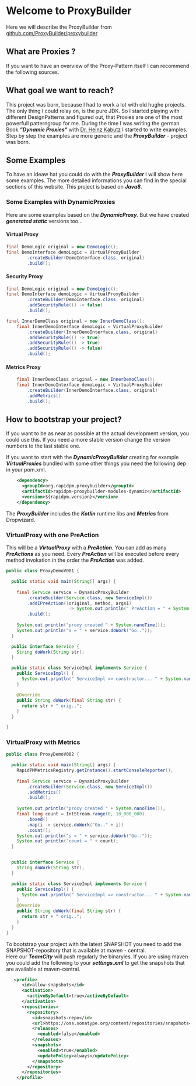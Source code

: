# Welcome to ProxyBuilder

Here we will describe the ProxyBuilder from [github.com/ProxyBuilder/proxybuilder](https://github.com/ProxyBuilder/proxybuilder)

## What are Proxies ?
If you want to have an overview of the Proxy-Pattern itself I can recommend
the following sources.

## What goal we want to reach?
This project was born, because I had to work a lot with old hughe projects. The only thing I could relay on, is the pure JDK.
So I started playing with different DesignPatterns and figured out, that Proxies are one of the most powerfull patterngroup for me.
During the time I was writing the german Book ***"Dynamic Proxies"*** with [Dr. Heinz Kabutz](http://www.javaspecialists.eu/) I started to write examples. Step by step the examples are more generic and the ***ProxyBuilder*** - project was born. 

## Some Examples
To have an ideaw hat you could do with the ***ProxyBuilder*** I will show here some examples. The more detailed 
informations you can find in the special sections of this website. This project is based on ***Java8***.

### Some Examples with DynamicProxies
Here are some examples based on the ***DynamicProxy***. But we have created ***generated static*** versions too...
#### Virtual Proxy
```java
final DemoLogic original = new DemoLogic();
final DemoInterface demoLogic = VirtualProxyBuilder
        .createBuilder(DemoInterface.class, original)
        .build();
```

#### Security Proxy
```java
final DemoLogic original = new DemoLogic();
final DemoInterface demoLogic = VirtualProxyBuilder
        .createBuilder(DemoInterface.class, original)
        .addSecurityRule(() -> false)
        .build();
```


```java
final InnerDemoClass original = new InnerDemoClass();
    final InnerDemoInterface demoLogic = VirtualProxyBuilder
        .createBuilder(InnerDemoInterface.class, original)
        .addSecurityRule(() -> true)
        .addSecurityRule(() -> true)
        .addSecurityRule(() -> false)
        .build();
```

#### Metrics Proxy
```java
    final InnerDemoClass original = new InnerDemoClass();
    final InnerDemoInterface demoLogic = VirtualProxyBuilder
        .createBuilder(InnerDemoInterface.class, original)
        .addMetrics()
        .build();

```

## How to bootstrap your project?
If you want to be as near as possible at the actual development version, you could use this. If you need a more stable version
change the version numbers to the last stable one.

If you want to start with the ***DynamicProxyBuilder*** creating for example ***VirtualProxies*** bundled with some other things
you need the following dep in your pom.xml.

```xml
    <dependency>
      <groupId>org.rapidpm.proxybuilder</groupId>
      <artifactId>rapidpm-proxybuilder-modules-dynamic</artifactId>
      <version>${rapidpm.version}</version>
    </dependency>
```

The ***ProxyBuilder*** includes the ***Kotlin*** runtime libs and ***Metrics*** from Dropwizard. 

### VirtualProxy with one PreAction
This will be a ***VirtualProxy*** with a ***PreAction***. You can add as many ***PreActions*** as you need. 
Every ***PreAction*** will be executed before every method invokation in the order the ***PreAction*** was added.

```java
public class ProxyDemoV001 {

  public static void main(String[] args) {
  
    final Service service = DynamicProxyBuilder
        .createBuilder(Service.class, new ServiceImpl())
        .addIPreAction((original, method, args1) 
                        -> System.out.println(" PreAction = " + System.nanoTime()))
        .build();
  
    System.out.println("proxy created " + System.nanoTime());
    System.out.println("s = " + service.doWork("Go.."));
  }

  public interface Service {
    String doWork(String str);
  }

  public static class ServiceImpl implements Service {
    public ServiceImpl() {
      System.out.println(" ServiceImpl => constructor... " + System.nanoTime());
    }

    @Override
    public String doWork(final String str) {
      return str + " orig..";
    }
  }

}

```

### VirtualProxy with Metrics

```java
public class ProxyDemoV002 {

  public static void main(String[] args) {
    RapidPMMetricsRegistry.getInstance().startConsoleReporter();
    
    final Service service = DynamicProxyBuilder
        .createBuilder(Service.class, new ServiceImpl())
        .addMetrics()
        .build();
        
    System.out.println("proxy created " + System.nanoTime());
    final long count = IntStream.range(0, 10_000_000)
        .boxed()
        .map(i -> service.doWork("Go.." + i))
        .count();
    System.out.println("s = " + service.doWork("Go.."));
    System.out.println("count = " + count);
  }


  public interface Service {
    String doWork(String str);
  }

  public static class ServiceImpl implements Service {
    public ServiceImpl() {
      System.out.println(" ServiceImpl => constructor... " + System.nanoTime());
    }
    @Override
    public String doWork(final String str) {
      return str + " orig..";
    }
  }
}
```



To bootstrap your project with the latest SNAPSHOT you need to add the SNAPSHOT-repository that is available at maven - central.  
Here our ***TeamCity*** will push regularly the binaryies. 
If you are using maven you could add the following to your ***settings.xml*** to get the snapshots that are available at maven-central. 

```xml
   <profile>
      <id>allow-snapshots</id>
      <activation>
        <activeByDefault>true</activeByDefault>
      </activation>
      <repositories>
        <repository>
          <id>snapshots-repo</id>
          <url>https://oss.sonatype.org/content/repositories/snapshots</url>
          <releases>
            <enabled>false</enabled>
          </releases>
          <snapshots>
            <enabled>true</enabled>
            <updatePolicy>always</updatePolicy>
          </snapshots>
        </repository>
      </repositories>
    </profile>
``` 
